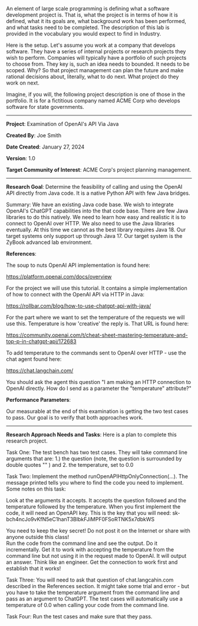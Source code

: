An element of large scale programming is defining what a software development project is.  That is, what the project is in terms of how it is defined, what it its goals are, what background work has been performed, and what tasks need to be completed.  The description of this lab is provided in the vocabulary you would expect to find in Industry.

Here is the setup.  Let's assume you work at a company that develops software.  They have a series of internal projects or research projects they wish to perform.  Companies will typically have a portfolio of such projects to choose from.  They key is, such an idea needs to bounded.  It needs to be scoped. Why?  So that project management can plan the future and make rational decisions about, literally, what to do next.  What project do they work on next.

Imagine, if you will, the following project description is one of those in the portfolio.  It is for a fictitious company named ACME Corp who develops software for state governments.

_____________________________________________________________________________________________

**Project**: Examination of OpenAI's API Via Java

**Created By**: Joe Smith

**Date Created**: January 27, 2024

**Version**: 1.0

**Target Community of Interest**: ACME Corp's project planning management.

________________________

**Research Goal**: Determine the feasibility of calling and using the OpenAI API directly from Java code.  It is a native Python API with few Java bridges.

Summary: We have an existing Java code base.  We wish to integrate OpenAI's ChatGPT capabilities into the that code base. There are few Java libraries to do this natively.  We need to learn how easy and realistic it is to connect to OpenAI over HTTP.  We also need to use the Java libraries eventually.  At this time we cannot as the best library requires Java 18.  Our target systems only support up through Java 17.  Our target system is the ZyBook advanced lab environment.

**References**:

The soup to nuts OpenAI API implementation is found here:

https://platform.openai.com/docs/overview

For the project we will use this tutorial.  It contains a simple implementation of how to connect with the OpenAI API via HTTP in Java:

https://rollbar.com/blog/how-to-use-chatgpt-api-with-java/

For the part where we want to set the temperature of the requests we will use this.  Temperature is how 'creative' the reply is.  That URL is found here:

https://community.openai.com/t/cheat-sheet-mastering-temperature-and-top-p-in-chatgpt-api/172683

To add temperature to the commands sent to OpenAI over HTTP - use the chat agent found here:

https://chat.langchain.com/

You should ask the agent this question "I am making an HTTP connection to OpenAI directly. How do I send as a parameter the "temperature" attribute?"

**Performance Parameters**:

Our measurable at the end of this examination is getting the two test cases to pass.  Our goal is to verify that both approaches work.

________________________

**Research Approach Needs and Tasks**:  Here is a plan to complete this research project.

Task One: The test bench has two test cases.  They will take command line arguments that are: 1.) the question (note, the question is surrounded by double quotes "" ) and 2. the temperature, set to 0.0

Task Two: Implement the method runOpenAPIHttpOnlyConnection(...). The message printed tells you where to find the code you need to implement.  Some notes on this task:

Look at the arguments it accepts.  It accepts the question followed and the temperature followed by the temperature.
When you first implement the code, it will need an OpenAPI key.  This is the key that you will need:
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

You need to keep the key secret!  Do not post it on the Internet or share with anyone outside this class!  
Run the code from the command line and see the output.  Do it incrementally.  Get it to work with accepting the temperature from the command line but not using it in the request made to OpenAI.  It will output an answer.  Think like an engineer.  Get the connection to work first and establish that it works!

Task Three:  You will need to ask that question of chat.langcahin.com described in the References section.  It might take some trial and error - but you have to take the temperature argument from the command line and pass as an argument to ChatGPT. The test cases will automatically use a temperature of 0.0 when calling your code from the command line.

Task Four: Run the test cases and make sure that they pass.
